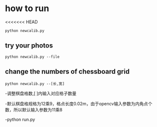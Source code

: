 # how to run
<<<<<<< HEAD
```
python newcalib.py
```


## try your photos
```
python newcalib.py --file
```



## change the numbers of chessboard grid
```
python newcalib.py --[长,宽]
```
-调整棋盘格数,[ ]内输入对应格子数量

-默认棋盘格规格为12乘9，格点长度0.02m，由于opencv输入参数为内角点个数，所以默认输入参数为11乘8

-python run.py

